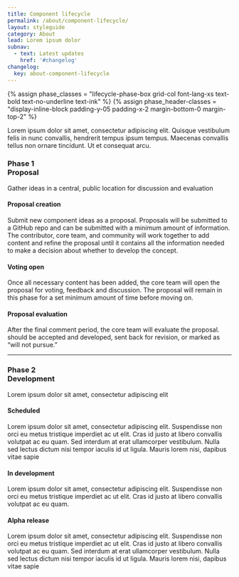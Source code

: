 ```yaml
---
title: Component lifecycle
permalink: /about/component-lifecycle/
layout: styleguide
category: About
lead: Lorem ipsum dolor
subnav:
  - text: Latest updates
    href: '#changelog'
changelog:
  key: about-component-lifecycle
---
```


{% assign phase_classes = "lifecycle-phase-box grid-col font-lang-xs text-bold text-no-underline text-ink" %}
{% assign phase_header-classes = "display-inline-block padding-y-05 padding-x-2 margin-bottom-0 margin-top-2" %}

Lorem ipsum dolor sit amet, consectetur adipiscing elit. Quisque vestibulum felis in nunc convallis, hendrerit tempus ipsum tempus. Maecenas convallis tellus non ornare tincidunt. Ut et consequat arcu.

<!-- ## Component lifecycle -->

<!-- <div class="grid-row measure-5">
  <a href="#phase-1-proposal" class="{{ phase_classes }} lifecycle-phase-1">
    Proposal
  </a>
  <a href="#phase-1-proposal" class="{{ phase_classes }} lifecycle-phase-2">
    Development
  </a>
  <a href="#phase-1-proposal" class="{{ phase_classes }} lifecycle-phase-3">
    Released
  </a>
  <a href="#phase-1-proposal" class="{{ phase_classes }} lifecycle-phase-4">
    Deprecated
  </a>
</div> -->


<div class="display-flex margin-top-4 ">
  <div class="margin-right-4 grid-col-3">
    <h3 class="line-height-sans-4 border-bottom-05 lifecycle-border--proposal padding-bottom-1 margin-top-0">
      <span class="font-lang-xs">Phase 1</span>
      <br/>
      <span class="font-lang-xl">Proposal</span>
    </h3>
    <p class="font-lang-xs">Gather ideas in a central, public location for discussion and evaluation</p>
  </div>
  <div class="measure-5">
    <!-- <h3 class="margin-top-0 lifecycle-border-bottom lifecycle-border--proposal">Phase 1: Proposal</h3> -->
    <h4 class="{{ phase_header-classes }} lifecycle-bg--proposal font-lang-sm">Proposal creation</h4>
    <p>
      Submit new component ideas as a proposal. Proposals will be submitted to a GitHub repo and can be submitted with a minimum amount of information. The contributor, core team, and community will work together to add content and refine the proposal until it contains all the information needed to make a decision about whether to develop the concept.
    </p>
    <h4 class="{{ phase_header-classes }} lifecycle-bg--proposal font-lang-sm">Voting open</h4>
    <p>
      Once all necessary content has been added, the core team will open the proposal for voting, feedback and discussion. The proposal will remain in this phase for a set minimum amount of time before moving on.
    </p>
    <h4 class="{{ phase_header-classes }} lifecycle-bg--proposal font-lang-sm">Proposal evaluation</h4>
    <p class="margin-bottom-0">
      After the final comment period, the core team will evaluate the proposal. should be accepted and developed, sent back for revision, or marked as “will not pursue.”
    </p>
  </div>
</div>

<hr/>

<div class="display-flex margin-top-4">
  <div class="margin-right-4 grid-col-3">
    <h3 class="line-height-sans-4 border-bottom-05 lifecycle-border--proposal padding-bottom-1 margin-top-0">
      <span class="font-lang-xs">Phase 2</span>
      <br/>
      <span class="font-lang-xl">Development</span>
    </h3>
    <p class="font-lang-xs">Lorem ipsum dolor sit amet, consectetur adipiscing elit</p>
  </div>
  <div class="measure-5">
    <!-- <h3 class="margin-top-0 lifecycle-border-bottom lifecycle-border--proposal">Phase 1: Proposal</h3> -->
    <h4 class="{{ phase_header-classes }} lifecycle-bg--development font-lang-sm">Scheduled</h4>
    <p>
      Lorem ipsum dolor sit amet, consectetur adipiscing elit. Suspendisse non orci eu metus tristique imperdiet ac ut elit. Cras id justo at libero convallis volutpat ac eu quam. Sed interdum at erat ullamcorper vestibulum. Nulla sed lectus dictum nisi tempor iaculis id ut ligula. Mauris lorem nisi, dapibus vitae sapie
    </p>
    <h4 class="{{ phase_header-classes }} lifecycle-bg--development font-lang-sm">In development</h4>
    <p>
      Lorem ipsum dolor sit amet, consectetur adipiscing elit. Suspendisse non orci eu metus tristique imperdiet ac ut elit. Cras id justo at libero convallis volutpat ac eu quam.
    </p>
    <h4 class="{{ phase_header-classes }} lifecycle-bg--development font-lang-sm">Alpha release</h4>
    <p>
      Lorem ipsum dolor sit amet, consectetur adipiscing elit. Suspendisse non orci eu metus tristique imperdiet ac ut elit. Cras id justo at libero convallis volutpat ac eu quam. Sed interdum at erat ullamcorper vestibulum. Nulla sed lectus dictum nisi tempor iaculis id ut ligula. Mauris lorem nisi, dapibus vitae sapie
    </p>
  </div>
</div>
